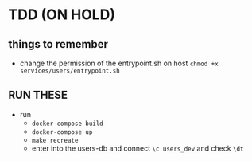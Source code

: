 # TDD (ON HOLD)

## things to remember

- change the permission of the entrypoint.sh on host `chmod +x services/users/entrypoint.sh`

## RUN THESE

- run
  - `docker-compose build`
  - `docker-compose up`
  - `make recreate`
  - enter into the users-db and connect `\c users_dev` and check `\dt`
